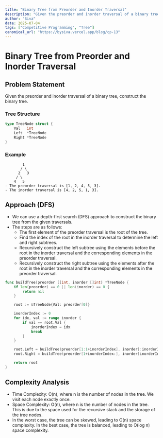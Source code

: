 ```yaml
---
title: "Binary Tree from Preorder and Inorder Traversal"
description: "Given the preorder and inorder traversal of a binary tree, construct the binary tree."
author: "Siva"
date: 2025-07-04
tags: ["Competitive Programming", "Tree"]
canonical_url: "https://bysiva.vercel.app/blog/cp-13"
---
```


# Binary Tree from Preorder and Inorder Traversal
## Problem Statement
Given the preorder and inorder traversal of a binary tree, construct the binary tree.

### Tree Structure
```go
type TreeNode struct {
    Val   int
    Left  *TreeNode
    Right *TreeNode
}
```

### Example
```tree
        1
       / \
      2   3
     / \
    4   5
- The preorder traversal is [1, 2, 4, 5, 3].
- The inorder traversal is [4, 2, 5, 1, 3].
```

## Approach (DFS)
- We can use a depth-first search (DFS) approach to construct the binary tree from the given traversals.
- The steps are as follows:
    - The first element of the preorder traversal is the root of the tree.
    - Find the index of the root in the inorder traversal to determine the left and right subtrees.
    - Recursively construct the left subtree using the elements before the root in the inorder traversal and the corresponding elements in the preorder traversal.
    - Recursively construct the right subtree using the elements after the root in the inorder traversal and the corresponding elements in the preorder traversal.
```go
func buildTree(preorder []int, inorder []int) *TreeNode {
	if len(preorder) == 0 || len(inorder) == 0 {
		return nil
	}

	root := &TreeNode{Val: preorder[0]}

	inorderIndex := 0
	for idx, val := range inorder {
		if val == root.Val {
			inorderIndex = idx
			break
		}
	}

	root.Left = buildTree(preorder[1:1+inorderIndex], inorder[:inorderIndex])
	root.Right = buildTree(preorder[1+inorderIndex:], inorder[inorderIndex:])

	return root
}
```

## Complexity Analysis
- Time Complexity: O(n), where n is the number of nodes in the tree. We visit each node exactly once.
- Space Complexity: O(n), where n is the number of nodes in the tree. This is due to the space used for the recursive stack and the storage of the tree nodes.
- In the worst case, the tree can be skewed, leading to O(n) space complexity. In the best case, the tree is balanced, leading to O(log n) space complexity.